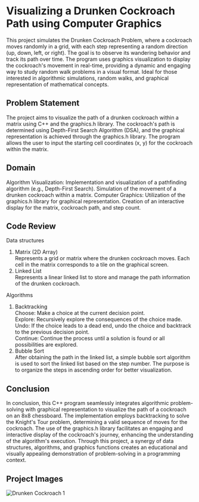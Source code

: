 # Visualizing a Drunken Cockroach Path using Computer Graphics
This project simulates the Drunken Cockroach Problem, where a cockroach moves randomly in a grid, with each step representing a random direction (up, down, left, or right). The goal is to observe its wandering behavior and track its path over time. The program uses graphics visualization to display the cockroach's movement in real-time, providing a dynamic and engaging way to study random walk problems in a visual format. Ideal for those interested in algorithmic simulations, random walks, and graphical representation of mathematical concepts.

## Problem Statement
The project aims to visualize the path of a drunken cockroach within a matrix using C++ and the graphics.h library. The cockroach's path is determined using Depth-First Search Algorithm (DSA), and the graphical representation is achieved through the graphics.h library. The program allows the user to input the starting cell coordinates (x, y) for the cockroach within the matrix.

## Domain
Algorithm Visualization:
Implementation and visualization of a pathfinding algorithm (e.g., Depth-First Search).
Simulation of the movement of a drunken cockroach within a matrix.
Computer Graphics:
Utilization of the graphics.h library for graphical representation.
Creation of an interactive display for the matrix, cockroach path, and step count.

## Code Review
Data structures
1. Matrix (2D Array)<br>
Represents a grid or matrix where the drunken cockroach moves.
Each cell in the matrix corresponds to a tile on the graphical screen.
2. Linked List<br>
Represents a linear linked list to store and manage the path information of the drunken cockroach.<br>

Algorithms 
1. Backtracking<br>
Choose: Make a choice at the current decision point.<br>
Explore: Recursively explore the consequences of the choice made.<br>
Undo: If the choice leads to a dead end, undo the choice and backtrack to the previous decision point.<br>
Continue: Continue the process until a solution is found or all possibilities are explored.
2. Bubble Sort<br>
After obtaining the path in the linked list, a simple bubble sort algorithm is used to sort the linked list based on the step number. The purpose is to organize the steps in ascending order for better visualization.

## Conclusion
In conclusion, this C++ program seamlessly integrates algorithmic problem-solving with graphical representation to visualize the path of a cockroach on an 8x8 chessboard. The implementation employs backtracking to solve the Knight's Tour problem, determining a valid sequence of moves for the cockroach. The use of the graphics.h library facilitates an engaging and interactive display of the cockroach's journey, enhancing the understanding of the algorithm's execution. Through this project, a synergy of data structures, algorithms, and graphics functions creates an educational and visually appealing demonstration of problem-solving in a programming context.


## Project Images
![Drunken Cockroach 1](https://github.com/user-attachments/assets/946a14cc-14d2-428e-8992-5e8b3e16d5fc)

